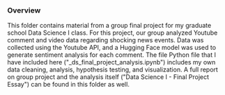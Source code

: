 ### Overview

This folder contains material from a group final project for my graduate school Data Science I class. For this project, our group analyzed Youtube comment and video data regarding shocking news events. Data was collected using the Youtube API, and a Hugging Face model was used to generate sentiment analysis for each comment. The file Python file that I have included here ("_ds_final_project_analysis.ipynb") includes my own data cleaning, analysis, hypothesis testing, and visualization. A full report on group project and the analysis itself ("Data Science I - Final Project Essay") can be found 
in this folder as well.

